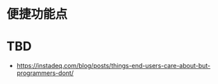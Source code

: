 # 便捷功能点

# TBD

- https://instadeq.com/blog/posts/things-end-users-care-about-but-programmers-dont/
